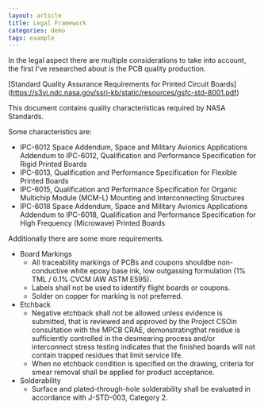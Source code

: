 ```yaml
---
layout: article
title: Legal Framework
categories: demo
tags: example
---
```


In the legal aspect there are multiple considerations to take into account, the first I've researched about is the PCB quality production.

[Standard Quality Assurance Requirements for Printed Circuit Boards] (https://s3vi.ndc.nasa.gov/ssri-kb/static/resources/gsfc-std-8001.pdf)

This document contains quality characteristicas required by NASA Standards.

Some characteristics are:

- IPC-6012 Space Addendum, Space and Military Avionics Applications Addendum to IPC-6012, Qualification and Performance Specification for Rigid Printed Boards
- IPC-6013, Qualification and Performance Specification for Flexible Printed Boards
- IPC-6015, Qualification and Performance Specification for Organic Multichip Module (MCM-L) Mounting and Interconnecting Structures
- IPC-6018 Space Addendum, Space and Military Avionics Applications Addendum to IPC-6018, Qualification and Performance Specification for High Frequency (Microwave) Printed Boards

Additionally there are some more requirements.
- Board Markings
  - All traceability markings of PCBs and coupons shouldbe non-conductive white epoxy base ink, low outgassing formulation (1% TML / 0.1% CVCM IAW ASTM E595).
  - Labels shall not be used to identify flight boards or coupons.
  - Solder on copper for marking is not preferred.
- Etchback
  - Negative etchback shall not be allowed unless evidence is submitted, that is reviewed and approved by the Project CSOin consultation with the MPCB CRAE, demonstratingthat residue is sufficiently controlled in the desmearing process and/or interconnect stress testing indicates that the finished boards will not contain trapped residues that limit service life.
  - When no etchback condition is specified on the drawing, criteria for smear removal shall be applied for product acceptance.
- Solderability
  - Surface and plated-through-hole solderability shall be evaluated in accordance with J-STD-003, Category 2.
